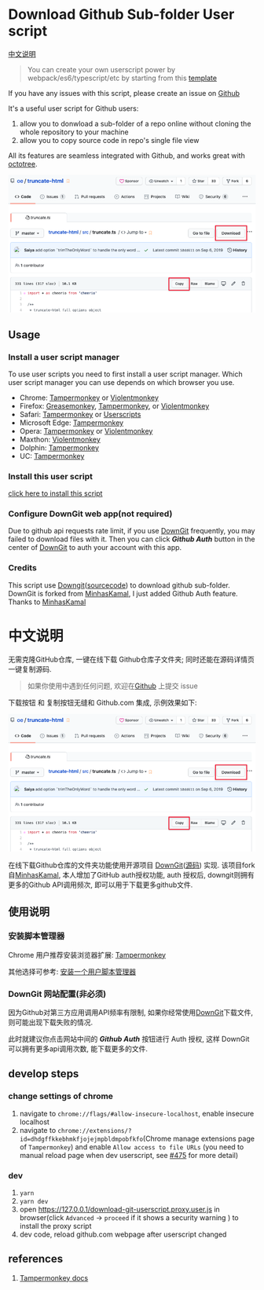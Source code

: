 # Download Github Sub-folder User script

[中文说明](#中文说明)

> You can create your own userscript power by webpack/es6/typescript/etc by starting from this [template](https://github.com/oe/webpack-userscript-template)

If you have any issues with this script, please create an issue on [Github](https://github.com/oe/download-git-userscript/issues)

It's a useful user script for Github users:
1. allow you to donwload a sub-folder of a repo online without cloning the whole repository
to your machine
2. allow you to copy source code in repo's single file view

All its features are seamless integrated with Github, and works great with [octotree](https://github.com/ovity/octotree).

![Download Github screenshot](./screenshot.png)

## Usage

### Install a user script manager
To use user scripts you need to first install a user script manager. Which user script manager you can use depends on which browser you use.

  * Chrome: [Tampermonkey](https://chrome.google.com/webstore/detail/tampermonkey/dhdgffkkebhmkfjojejmpbldmpobfkfo) or [Violentmonkey](https://chrome.google.com/webstore/detail/violent-monkey/jinjaccalgkegednnccohejagnlnfdag)
  * Firefox: [Greasemonkey](https://addons.mozilla.org/firefox/addon/greasemonkey/), [Tampermonkey](https://addons.mozilla.org/firefox/addon/tampermonkey/), or [Violentmonkey](https://addons.mozilla.org/firefox/addon/violentmonkey/)
  * Safari: [Tampermonkey](http://tampermonkey.net/?browser=safari) or [Userscripts](https://apps.apple.com/app/userscripts/id1463298887)
  * Microsoft Edge: [Tampermonkey](https://www.microsoft.com/store/p/tampermonkey/9nblggh5162s)
  * Opera: [Tampermonkey](https://addons.opera.com/extensions/details/tampermonkey-beta/) or [Violentmonkey](https://violentmonkey.github.io/get-it/)
  * Maxthon: [Violentmonkey](http://extension.maxthon.com/detail/index.php?view_id=1680)
  * Dolphin: [Tampermonkey](https://play.google.com/store/apps/details?id=net.tampermonkey.dolphin)
  * UC: [Tampermonkey](https://www.tampermonkey.net/?browser=ucweb&ext=dhdg)

### Install this user script
  
[click here to install this script](https://greasyfork.org/scripts/411834-download-github-repo-sub-folder/code/Download%20github%20repo%20sub-folder.user.js)


### Configure DownGit web app(not required)
Due to github api requests rate limit, if you use [DownGit](https://downgit.evecalm.com/) frequently, you may failed to download files with it. Then you can click ***Github Auth*** button in the center of [DownGit](https://downgit.evecalm.com/) to auth your account with this app.


### Credits
This script use [Downgit](https://downgit.evecalm.com/)([sourcecode](https://github.com/oe/DownGit/)) to download github sub-folder. DownGit is forked from [MinhasKamal](https://github.com/MinhasKamal/DownGit), I just added Github Auth feature. Thanks to [MinhasKamal](https://github.com/MinhasKamal/)


# 中文说明
无需克隆GitHub仓库, 一键在线下载 Github仓库子文件夹; 同时还能在源码详情页一键复制源码.

> 如果你使用中遇到任何问题, 欢迎在[Github](https://github.com/oe/download-git-userscript/issues) 上提交 issue

下载按钮 和 复制按钮无缝和 Github.com 集成, 示例效果如下:

![Download Github screenshot](./screenshot.png)

在线下载Github仓库的文件夹功能使用开源项目 [DownGit](https://downgit.evecalm.com/)([源码](https://github.com/oe/DownGit/)) 实现. 该项目fork自[MinhasKamal](https://github.com/MinhasKamal/DownGit), 本人增加了GitHub auth授权功能, auth 授权后, downgit则拥有更多的Github API调用频次, 即可以用于下载更多github文件.


## 使用说明

### 安装脚本管理器

Chrome 用户推荐安装浏览器扩展: [Tampermonkey](https://chrome.google.com/webstore/detail/tampermonkey/dhdgffkkebhmkfjojejmpbldmpobfkfo) 

其他选择可参考: [安装一个用户脚本管理器](https://greasyfork.org/zh-CN#home-step-1)

### DownGit 网站配置(非必须)
因为Github对第三方应用调用API频率有限制, 如果你经常使用[DownGit](https://downgit.evecalm.com/)下载文件, 则可能出现下载失败的情况. 

此时就建议你点击网站中间的 ***Github Auth*** 按钮进行 Auth 授权, 这样 DownGit 可以拥有更多api调用次数, 能下载更多的文件. 

## develop steps

### change settings of chrome

1. navigate to `chrome://flags/#allow-insecure-localhost`, enable insecure localhost
2. navigate to `chrome://extensions/?id=dhdgffkkebhmkfjojejmpbldmpobfkfo`(Chrome manage extensions page of `Tampermonkey`) and enable `Allow access to file URLs` (you need to manual reload page when dev userscript, see [#475](https://github.com/Tampermonkey/tampermonkey/issues/475#issuecomment-348594785) for more detail)

### dev

1. `yarn`
2. `yarn dev`
3. open <https://127.0.0.1/download-git-userscript.proxy.user.js> in browser(click  `Advanced` -> `proceed` if it shows a security warning ) to install the proxy script
4. dev code, reload github.com webpage after userscript changed



## references
1. [Tampermonkey docs](https://www.tampermonkey.net/documentation.php)

